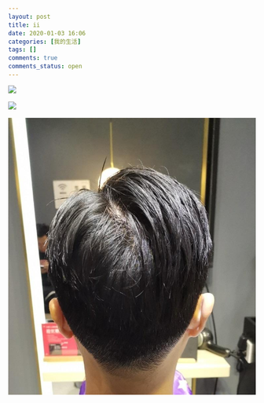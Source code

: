 ```yaml
---
layout: post
title: ii
date: 2020-01-03 16:06
categories: [我的生活]
tags: []
comments: true
comments_status: open
---
```


![](/assets/20200104/tt.jpg)



![](/assets/20200104/15780210935386.png)


![](/assets/20200104/20200103160542.jpg)